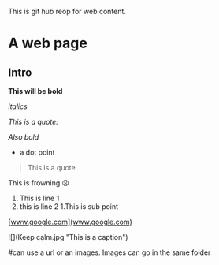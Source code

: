 
This is git hub reop for web content.



# A web page

## Intro

**This will be bold**

*italics*

*This is a quote:*

_Also bold_

* a dot point

> This is a quote

This is frowning :frowning:

1. This is line 1
1. this is line 2
  1.This is sub point 



[www.google.com](www.google.com)


![](Keep calm.jpg "This is a caption")

#can use a url or an images. Images can go in the same folder


